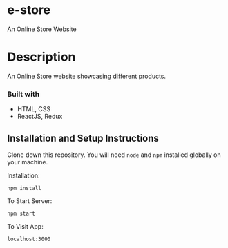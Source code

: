 # e-store
 An Online Store Website

# Description

An Online Store website showcasing different products.


### Built with

- HTML, CSS
- ReactJS, Redux

## Installation and Setup Instructions

Clone down this repository. You will need `node` and `npm` installed globally on your machine.  

Installation:

`npm install`  

To Start Server:

`npm start`  

To Visit App:

`localhost:3000`  

